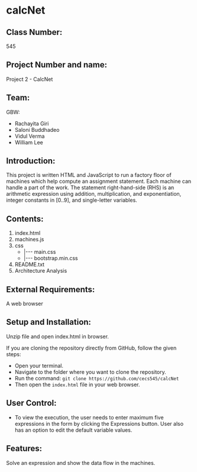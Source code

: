# calcNet

## Class Number:
545

## Project Number and name:
Project 2 - CalcNet

## Team:
GBW:
- Rachayita Giri
- Saloni Buddhadeo
- Vidul Verma
- William Lee 

## Introduction:
This project is written HTML and JavaScript to run a factory floor of machines which help compute
an assignment statement. Each machine can handle a part of the work. The statement right-hand-side (RHS) is
an arithmetic expression using addition, multiplication, and exponentiation, integer constants in [0..9], and
single-letter variables.

## Contents: 
  1. index.html
  2. machines.js
  3. css
 	   - |--- main.css
 	   - |--- bootstrap.min.css
  4. README.txt
  5. Architecture Analysis

## External Requirements:
A web browser

## Setup and Installation:
Unzip file and open index.html in browser.

If you are cloning the repository directly from GitHub, follow the given steps:
- Open your terminal.
- Navigate to the folder where you want to clone the repository.
- Run the command: `git clone https://github.com/cecs545/calcNet`
- Then open the `index.html` file in your web browser.

## User Control:
- To view the execution, the user needs to enter maximum five expressions in the form by clicking the Expressions button.
User also has an option to edit the default variable values.

## Features:
Solve an expression and show the data flow in the machines.
